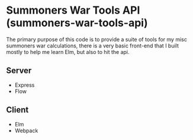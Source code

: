 # Summoners War Tools API (summoners-war-tools-api)

The primary purpose of this code is to provide a suite of tools for my misc summoners war calculations, there is a very basic front-end that I built mostly to help me learn Elm, but also to hit the api.

## Server

* Express
* Flow

## Client

* Elm
* Webpack
